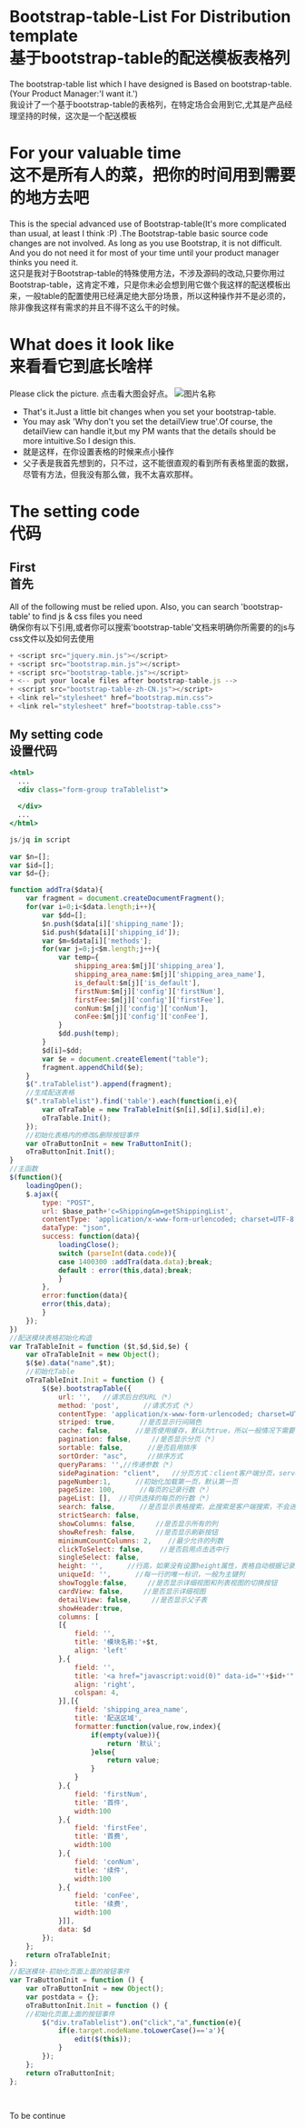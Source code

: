 # Bootstrap-table-List For Distribution template <br/>基于bootstrap-table的配送模板表格列

The bootstrap-table list which I have designed is Based on bootstrap-table.(Your Product Manager:'I want it.')<br/>
我设计了一个基于bootstrap-table的表格列，在特定场合会用到它,尤其是产品经理坚持的时候，这次是一个配送模板

# For your valuable time <br/> 这不是所有人的菜，把你的时间用到需要的地方去吧

This is the special advanced use of Bootstrap-table(It's more complicated than usual, at least I think :P) .The Bootstrap-table basic source code changes are not involved. As long as you use Bootstrap, it is not difficult. And you do not need it for most of your time until your product manager thinks you need it.<br/> 
这只是我对于Bootstrap-table的特殊使用方法，不涉及源码的改动,只要你用过Bootstrap-table，这肯定不难，只是你未必会想到用它做个我这样的配送模板出来，一般table的配置使用已经满足绝大部分场景，所以这种操作并不是必须的，除非像我这样有需求的并且不得不这么干的时候。

# What does it look like <br/> 来看看它到底长啥样

Please click the picture. 
点击看大图会好点。
![图片名称](https://raw.githubusercontent.com/xuzijie1995/Bootstrap-table-List/master/images/bootstrap-table-list.png)

+ That's it.Just a little bit changes when you set your bootstrap-table.
+ You may ask 'Why don't you set the detailView true'.Of course, the detailView can handle it,but my PM wants that the details should be more intuitive.So I design this.
+ 就是这样，在你设置表格的时候来点小操作
+ 父子表是我首先想到的，只不过，这不能很直观的看到所有表格里面的数据，尽管有方法，但我没有那么做，我不太喜欢那样。

# The setting code <br/> 代码

## First <br/> 首先

All of the following must be relied upon. Also, you can search 'bootstrap-table' to find js & css files you need <br/>
确保你有以下引用,或者你可以搜索'bootstrap-table'文档来明确你所需要的的js与css文件以及如何去使用

```jsx
+ <script src="jquery.min.js"></script>
+ <script src="bootstrap.min.js"></script>
+ <script src="bootstrap-table.js"></script>
+ <-- put your locale files after bootstrap-table.js -->
+ <script src="bootstrap-table-zh-CN.js"></script>
+ <link rel="stylesheet" href="bootstrap.min.css">
+ <link rel="stylesheet" href="bootstrap-table.css">
```

## My setting code <br/> 设置代码


```jsx
<html>
  ...
  <div class="form-group traTablelist">
			
  </div> 
  ...
</html>
```

```jsx
js/jq in script
 
var $n=[];
var $id=[];
var $d={};

function addTra($data){
	var fragment = document.createDocumentFragment();
	for(var i=0;i<$data.length;i++){
		var $dd=[];
		$n.push($data[i]['shipping_name']);
		$id.push($data[i]['shipping_id']);
		var $m=$data[i]['methods'];
		for(var j=0;j<$m.length;j++){
			var temp={
				shipping_area:$m[j]['shipping_area'],
				shipping_area_name:$m[j]['shipping_area_name'],
				is_default:$m[j]['is_default'],
				firstNum:$m[j]['config']['firstNum'],
				firstFee:$m[j]['config']['firstFee'],
				conNum:$m[j]['config']['conNum'],
				conFee:$m[j]['config']['conFee'],
			}
			$dd.push(temp);
		}
		$d[i]=$dd;
		var $e = document.createElement("table");
		fragment.appendChild($e);
	}
	$(".traTablelist").append(fragment);
	//生成配送表格
	$(".traTablelist").find('table').each(function(i,e){
		var oTraTable = new TraTableInit($n[i],$d[i],$id[i],e);
		oTraTable.Init();
	});
	//初始化表格内的修改&删除按钮事件
	var oTraButtonInit = new TraButtonInit();
	oTraButtonInit.Init();
}
//主函数
$(function(){
	loadingOpen();
	$.ajax({
		type: "POST",
		url: $base_path+'c=Shipping&m=getShippingList',
		contentType: 'application/x-www-form-urlencoded; charset=UTF-8',
		dataType: "json",
		success: function(data){
			loadingClose();
		    switch (parseInt(data.code)){
			case 1400300 :addTra(data.data);break;
			default : error(this,data);break;
		    }
		},
		error:function(data){
		error(this,data);
	    }
	});
})
//配送模块表格初始化构造
var TraTableInit = function ($t,$d,$id,$e) {
	var oTraTableInit = new Object();
	$($e).data("name",$t);
	//初始化Table
	oTraTableInit.Init = function () {
		$($e).bootstrapTable({
			url: '',   //请求后台的URL（*）
			method: 'post',      //请求方式（*）
			contentType: 'application/x-www-form-urlencoded; charset=UTF-8',
			striped: true,      //是否显示行间隔色
			cache: false,      //是否使用缓存，默认为true，所以一般情况下需要设置一下这个属性（*）
			pagination: false,     //是否显示分页（*）
			sortable: false,      //是否启用排序
			sortOrder: "asc",     //排序方式
			queryParams: '',//传递参数（*）
			sidePagination: "client",   //分页方式：client客户端分页，server服务端分页（*）
			pageNumber:1,      //初始化加载第一页，默认第一页
			pageSize: 100,      //每页的记录行数（*）
			pageList: [],  //可供选择的每页的行数（*）
			search: false,      //是否显示表格搜索，此搜索是客户端搜索，不会进服务端，所以，个人感觉意义不大
			strictSearch: false,
			showColumns: false,     //是否显示所有的列
			showRefresh: false,     //是否显示刷新按钮
			minimumCountColumns: 2,    //最少允许的列数
			clickToSelect: false,    //是否启用点击选中行
			singleSelect: false,
			height: '',      //行高，如果没有设置height属性，表格自动根据记录条数觉得表格高度
			uniqueId: '',      //每一行的唯一标识，一般为主键列
			showToggle:false,     //是否显示详细视图和列表视图的切换按钮
			cardView: false,     //是否显示详细视图
			detailView: false,     //是否显示父子表
			showHeader:true,
			columns: [
			[{
				field: '',
				title: '模块名称:'+$t,
				align: 'left'
			},{
				field: '',
				title: '<a href="javascript:void(0)" data-id="'+$id+'" data-url="distributionEdit.html" data-index="1400">编辑</a><span style="margin-right:15px"></span>',
				align: 'right',
				colspan: 4,
			}],[{
				field: 'shipping_area_name',
				title: '配送区域',
				formatter:function(value,row,index){
					if(empty(value)){
						return '默认';
					}else{
						return value;
					}
				}
			},{
				field: 'firstNum',
				title: '首件',
				width:100
			},{
				field: 'firstFee',
				title: '首费',
				width:100
			},{
				field: 'conNum',
				title: '续件',
				width:100
			},{
				field: 'conFee',
				title: '续费',
				width:100
			}]],
			data: $d
		});
	};
	return oTraTableInit;
};
//配送模块-初始化页面上面的按钮事件
var TraButtonInit = function () {
	var oTraButtonInit = new Object();
	var postdata = {};
	oTraButtonInit.Init = function () {
	//初始化页面上面的按钮事件
		$("div.traTablelist").on("click","a",function(e){
			if(e.target.nodeName.toLowerCase()=='a'){
				edit($(this));
			}
		});
	};
	return oTraButtonInit;
};
 
 
```
To be continue
